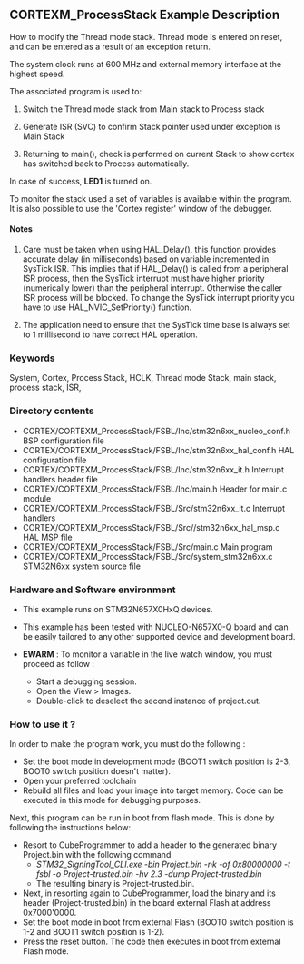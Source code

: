## <b>CORTEXM_ProcessStack Example Description</b>

How to modify the Thread mode stack. Thread mode is entered on reset, and can be
entered as a result of an exception return.

The system clock runs at 600 MHz and external memory interface at the highest speed.

The associated program is used to:

1. Switch the Thread mode stack from Main stack to Process stack

2. Generate ISR (SVC) to confirm Stack pointer used under exception is Main Stack

3. Returning to main(), check is performed on current Stack to show cortex has switched back to Process
automatically.

In case of success, **LED1** is turned on.

To monitor the stack used a set of variables is available within the program. It is also
possible to use the 'Cortex register' window of the debugger.

#### <b>Notes</b>

1. Care must be taken when using HAL_Delay(), this function provides accurate delay (in milliseconds)
   based on variable incremented in SysTick ISR. This implies that if HAL_Delay() is called from
   a peripheral ISR process, then the SysTick interrupt must have higher priority (numerically lower)
   than the peripheral interrupt. Otherwise the caller ISR process will be blocked.
   To change the SysTick interrupt priority you have to use HAL_NVIC_SetPriority() function.

2. The application need to ensure that the SysTick time base is always set to 1 millisecond
   to have correct HAL operation.

### <b>Keywords</b>

System, Cortex, Process Stack, HCLK, Thread mode Stack, main stack, process stack, ISR,

### <b>Directory contents</b>

  - CORTEX/CORTEXM_ProcessStack/FSBL/Inc/stm32n6xx_nucleo_conf.h BSP configuration file
  - CORTEX/CORTEXM_ProcessStack/FSBL/Inc/stm32n6xx_hal_conf.h    HAL configuration file
  - CORTEX/CORTEXM_ProcessStack/FSBL/Inc/stm32n6xx_it.h          Interrupt handlers header file
  - CORTEX/CORTEXM_ProcessStack/FSBL/Inc/main.h                  Header for main.c module
  - CORTEX/CORTEXM_ProcessStack/FSBL/Src/stm32n6xx_it.c          Interrupt handlers
  - CORTEX/CORTEXM_ProcessStack/FSBL/Src//stm32n6xx_hal_msp.c    HAL MSP file
  - CORTEX/CORTEXM_ProcessStack/FSBL/Src/main.c                  Main program
  - CORTEX/CORTEXM_ProcessStack/FSBL/Src/system_stm32n6xx.c      STM32N6xx system source file

### <b>Hardware and Software environment</b>

  - This example runs on STM32N657X0HxQ devices.

  - This example has been tested with NUCLEO-N657X0-Q board and can be
    easily tailored to any other supported device and development board.

  - **EWARM** : To monitor a variable in the live watch window, you must proceed as follow :
    - Start a debugging session.
    - Open the View > Images.
    - Double-click to deselect the second instance of project.out. 

### <b>How to use it ?</b>

In order to make the program work, you must do the following :

 - Set the boot mode in development mode (BOOT1 switch position is 2-3, BOOT0 switch position doesn't matter).
 - Open your preferred toolchain
 - Rebuild all files and load your image into target memory. Code can be executed in this mode for debugging purposes.

 Next, this program can be run in boot from flash mode. This is done by following the instructions below:

 - Resort to CubeProgrammer to add a header to the generated binary Project.bin with the following command
   - *STM32_SigningTool_CLI.exe -bin Project.bin -nk -of 0x80000000 -t fsbl -o Project-trusted.bin -hv 2.3 -dump Project-trusted.bin*
   - The resulting binary is Project-trusted.bin.
 - Next, in resorting again to CubeProgrammer, load the binary and its header (Project-trusted.bin) in the board external Flash at address 0x7000'0000.
 - Set the boot mode in boot from external Flash (BOOT0 switch position is 1-2 and BOOT1 switch position is 1-2).
 - Press the reset button. The code then executes in boot from external Flash mode.
